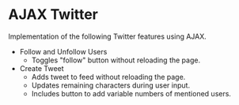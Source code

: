 # AJAX Twitter

Implementation of the following Twitter features using AJAX.
+ Follow and Unfollow Users
	+ Toggles "follow" button without reloading the page.
+ Create Tweet 
	+ Adds tweet to feed without reloading the page.
	+ Updates remaining characters during user input.
	+ Includes button to add variable numbers of mentioned users.
